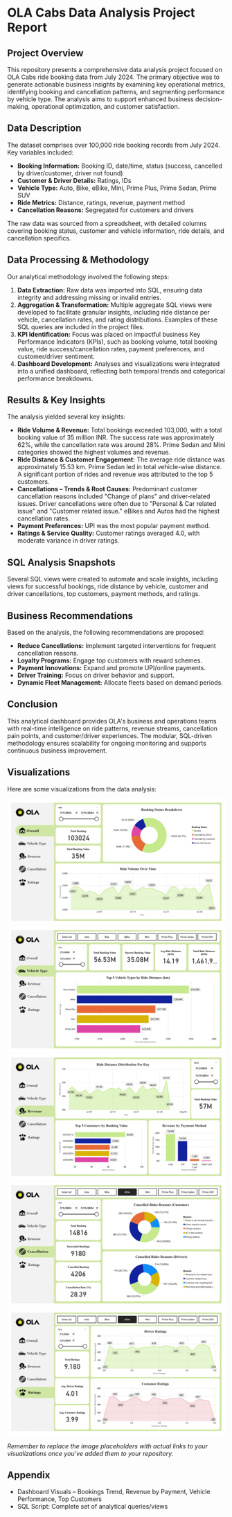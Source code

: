 # OLA Cabs Data Analysis Project Report

## Project Overview

This repository presents a comprehensive data analysis project focused on OLA Cabs ride booking data from July 2024. The primary objective was to generate actionable business insights by examining key operational metrics, identifying booking and cancellation patterns, and segmenting performance by vehicle type. The analysis aims to support enhanced business decision-making, operational optimization, and customer satisfaction.

## Data Description

The dataset comprises over 100,000 ride booking records from July 2024. Key variables included:

*   **Booking Information:** Booking ID, date/time, status (success, cancelled by driver/customer, driver not found)
*   **Customer & Driver Details:** Ratings, IDs
*   **Vehicle Type:** Auto, Bike, eBike, Mini, Prime Plus, Prime Sedan, Prime SUV
*   **Ride Metrics:** Distance, ratings, revenue, payment method
*   **Cancellation Reasons:** Segregated for customers and drivers

The raw data was sourced from a spreadsheet, with detailed columns covering booking status, customer and vehicle information, ride details, and cancellation specifics.

## Data Processing & Methodology

Our analytical methodology involved the following steps:

1.  **Data Extraction:** Raw data was imported into SQL, ensuring data integrity and addressing missing or invalid entries.
2.  **Aggregation & Transformation:** Multiple aggregate SQL views were developed to facilitate granular insights, including ride distance per vehicle, cancellation rates, and rating distributions. Examples of these SQL queries are included in the project files.
3.  **KPI Identification:** Focus was placed on impactful business Key Performance Indicators (KPIs), such as booking volume, total booking value, ride success/cancellation rates, payment preferences, and customer/driver sentiment.
4.  **Dashboard Development:** Analyses and visualizations were integrated into a unified dashboard, reflecting both temporal trends and categorical performance breakdowns.

## Results & Key Insights

The analysis yielded several key insights:

*   **Ride Volume & Revenue:** Total bookings exceeded 103,000, with a total booking value of 35 million INR. The success rate was approximately 62%, while the cancellation rate was around 28%. Prime Sedan and Mini categories showed the highest volumes and revenue.
*   **Ride Distance & Customer Engagement:** The average ride distance was approximately 15.53 km. Prime Sedan led in total vehicle-wise distance. A significant portion of rides and revenue was attributed to the top 5 customers.
*   **Cancellations – Trends & Root Causes:** Predominant customer cancellation reasons included "Change of plans" and driver-related issues. Driver cancellations were often due to "Personal & Car related issue" and "Customer related issue." eBikes and Autos had the highest cancellation rates.
*   **Payment Preferences:** UPI was the most popular payment method.
*   **Ratings & Service Quality:** Customer ratings averaged 4.0, with moderate variance in driver ratings.

## SQL Analysis Snapshots

Several SQL views were created to automate and scale insights, including views for successful bookings, ride distance by vehicle, customer and driver cancellations, top customers, payment methods, and ratings.

## Business Recommendations

Based on the analysis, the following recommendations are proposed:

*   **Reduce Cancellations:** Implement targeted interventions for frequent cancellation reasons.
*   **Loyalty Programs:** Engage top customers with reward schemes.
*   **Payment Innovations:** Expand and promote UPI/online payments.
*   **Driver Training:** Focus on driver behavior and support.
*   **Dynamic Fleet Management:** Allocate fleets based on demand periods.

## Conclusion

This analytical dashboard provides OLA's business and operations teams with real-time intelligence on ride patterns, revenue streams, cancellation pain points, and customer/driver experiences. The modular, SQL-driven methodology ensures scalability for ongoing monitoring and supports continuous business improvement.

## Visualizations

Here are some visualizations from the data analysis:

![Overeall](https://github.com/aakashv-X/OLA-Cabs-Data-Analysis/blob/main/Ola%20Cabs/Assets/Overall.png)
![Vehicle Type](https://github.com/aakashv-X/OLA-Cabs-Data-Analysis/blob/main/Ola%20Cabs/Assets/Vehicle%20Type.png)
![Revenue](https://github.com/aakashv-X/OLA-Cabs-Data-Analysis/blob/main/Ola%20Cabs/Assets/Revenue.png)
![Cancellation](https://github.com/aakashv-X/OLA-Cabs-Data-Analysis/blob/main/Ola%20Cabs/Assets/Cancellation.png)
![Ratings](https://github.com/aakashv-X/OLA-Cabs-Data-Analysis/blob/main/Ola%20Cabs/Assets/Ratings.png)

*Remember to replace the image placeholders with actual links to your visualizations once you've added them to your repository.*

## Appendix

*   Dashboard Visuals – Bookings Trend, Revenue by Payment, Vehicle Performance, Top Customers
*   SQL Script: Complete set of analytical queries/views


